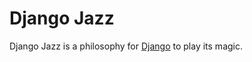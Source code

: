 # Django Jazz

Django Jazz is a philosophy for [Django](https://www.djangoproject.com/) to play its magic.
